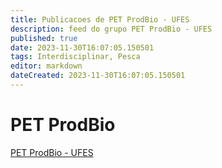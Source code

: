 ```yaml
---
title: Publicacoes de PET ProdBio - UFES
description: feed do grupo PET ProdBio - UFES
published: true
date: 2023-11-30T16:07:05.150501
tags: Interdisciplinar, Pesca
editor: markdown
dateCreated: 2023-11-30T16:07:05.150501
---
```


# PET ProdBio
[PET ProdBio - UFES](/grupo/3PETProdBioUFES.md)